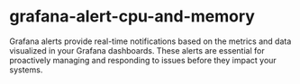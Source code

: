 # grafana-alert-cpu-and-memory
Grafana alerts provide real-time notifications based on the metrics and data visualized in your Grafana dashboards. These alerts are essential for proactively managing and responding to issues before they impact your systems.
